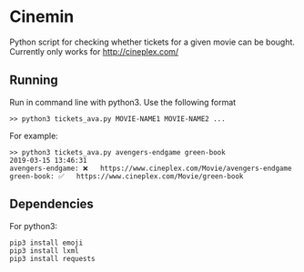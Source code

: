 # Cinemin

Python script for checking whether tickets for a given movie can be bought.
Currently only works for http://cineplex.com/

## Running

Run in command line with python3. Use the following format
```
>> python3 tickets_ava.py MOVIE-NAME1 MOVIE-NAME2 ...
```

For example:
```
>> python3 tickets_ava.py avengers-endgame green-book
2019-03-15 13:46:31
avengers-endgame: ❌   https://www.cineplex.com/Movie/avengers-endgame
green-book: ✅   https://www.cineplex.com/Movie/green-book

```

## Dependencies
For python3:  
 
```
pip3 install emoji  
pip3 install lxml  
pip3 install requests 
```
